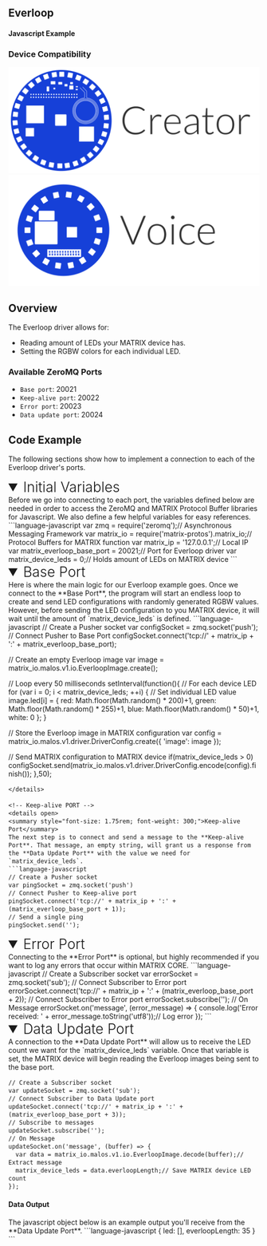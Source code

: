 <h2 style="padding-top:0">Everloop</h2>
<h4 style="padding-top:0">Javascript Example</h4>


### Device Compatibility
<img class="creator-compatibility-icon" src="../../img/creator-icon.svg">
<img class="voice-compatibility-icon" src="../../img/voice-icon.svg">

## Overview

The Everloop driver allows for:

* Reading amount of LEDs your MATRIX device has.
* Setting the RGBW colors for each individual LED.

<h3 style="padding-top:0">Available ZeroMQ Ports</h3>

* `Base port`: 20021
* `Keep-alive port`: 20022
* `Error port`: 20023
* `Data update port`: 20024

## Code Example
The following sections show how to implement a connection to each of the Everloop driver's ports.

<!-- Initial Variables -->
<details open>
<summary style="font-size: 1.75rem; font-weight: 300;">Initial Variables</summary>
Before we go into connecting to each port, the variables defined below are needed in order to access the ZeroMQ and MATRIX Protocol Buffer libraries for Javascript. We also define a few helpful variables for easy references.
```language-javascript
var zmq = require('zeromq');// Asynchronous Messaging Framework
var matrix_io = require('matrix-protos').matrix_io;// Protocol Buffers for MATRIX function
var matrix_ip = '127.0.0.1';// Local IP
var matrix_everloop_base_port = 20021;// Port for Everloop driver
var matrix_device_leds = 0;// Holds amount of LEDs on MATRIX device
```
</details>

<!-- Base PORT -->
<details open>
<summary style="font-size: 1.75rem; font-weight: 300;">Base Port</summary>
Here is where the main logic for our Everloop example goes. Once we connect to the **Base Port**, the program will start an endless loop to create and send LED configurations with randomly generated RGBW values. However, before sending the LED configuration to you MATRIX device, it will wait until the amount of `matrix_device_leds` is defined.
```language-javascript
// Create a Pusher socket
var configSocket = zmq.socket('push');
// Connect Pusher to Base Port
configSocket.connect('tcp://' + matrix_ip + ':' + matrix_everloop_base_port);

// Create an empty Everloop image
var image = matrix_io.malos.v1.io.EverloopImage.create();

// Loop every 50 milliseconds
setInterval(function(){
  // For each device LED
  for (var i = 0; i < matrix_device_leds; ++i) {
    // Set individual LED value
    image.led[i] = {
      red: Math.floor(Math.random() * 200)+1,
      green: Math.floor(Math.random() * 255)+1,
      blue: Math.floor(Math.random() * 50)+1,
      white: 0
    };
  }

  // Store the Everloop image in MATRIX configuration
  var config = matrix_io.malos.v1.driver.DriverConfig.create({
    'image': image
  });
    
  // Send MATRIX configuration to MATRIX device
  if(matrix_device_leds > 0)
    configSocket.send(matrix_io.malos.v1.driver.DriverConfig.encode(config).finish());
},50);
```
</details>

<!-- Keep-alive PORT -->
<details open>
<summary style="font-size: 1.75rem; font-weight: 300;">Keep-alive Port</summary>
The next step is to connect and send a message to the **Keep-alive Port**. That message, an empty string, will grant us a response from the **Data Update Port** with the value we need for `matrix_device_leds`.
```language-javascript
// Create a Pusher socket
var pingSocket = zmq.socket('push')
// Connect Pusher to Keep-alive port
pingSocket.connect('tcp://' + matrix_ip + ':' + (matrix_everloop_base_port + 1));
// Send a single ping
pingSocket.send('');
```
</details>

<!-- Error PORT -->
<details open>
<summary style="font-size: 1.75rem; font-weight: 300;">Error Port</summary>
Connecting to the **Error Port** is optional, but highly recommended if you want to log any errors that occur within MATRIX CORE.
```language-javascript
// Create a Subscriber socket
var errorSocket = zmq.socket('sub');
// Connect Subscriber to Error port
errorSocket.connect('tcp://' + matrix_ip + ':' + (matrix_everloop_base_port + 2));
// Connect Subscriber to Error port
errorSocket.subscribe('');
// On Message
errorSocket.on('message', (error_message) => {
  console.log('Error received: ' + error_message.toString('utf8'));// Log error
});
```
</details>

<!-- Data Update PORT -->
<details open>
<summary style="font-size: 1.75rem; font-weight: 300;">Data Update Port</summary>
A connection to the **Data Update Port** will allow us to receive the LED count we want for the `matrix_device_leds` variable. Once that variable is set, the MATRIX device will begin reading the Everloop images being sent to the base port.

```language-javascript
// Create a Subscriber socket
var updateSocket = zmq.socket('sub');
// Connect Subscriber to Data Update port
updateSocket.connect('tcp://' + matrix_ip + ':' + (matrix_everloop_base_port + 3));
// Subscribe to messages
updateSocket.subscribe('');
// On Message
updateSocket.on('message', (buffer) => {
  var data = matrix_io.malos.v1.io.EverloopImage.decode(buffer);// Extract message
  matrix_device_leds = data.everloopLength;// Save MATRIX device LED count
});
```
<h4>Data Output</h4>
The javascript object below is an example output you'll receive from the **Data Update Port**.
```language-javascript
{
  led: [],
  everloopLength: 35
}
```
</details>